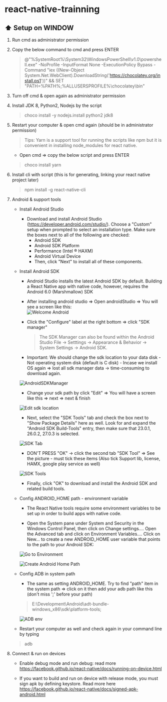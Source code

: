 # react-native-trainning

## :arrow_up: Setup on WINDOW
1. Run cmd as administrator permission
2. Copy the below command to cmd and press ENTER
    > @"%SystemRoot%\System32\WindowsPowerShell\v1.0\powershell.exe" -NoProfile -InputFormat None -ExecutionPolicy Bypass -Command "iex ((New-Object System.Net.WebClient).DownloadString('https://chocolatey.org/install.ps1'))" && SET "PATH=%PATH%;%ALLUSERSPROFILE%\chocolatey\bin"

3. Turn off cmd & open again as administrator permission
4. Install JDK 8, Python2, Nodejs by the script
    > choco install -y nodejs.install python2 jdk8

5. Restart your computer & open cmd again (should be in administrator permission)
    > Tips: Yarn is a support tool for running the scripts like npm but  it is convenient in installing node_modules for  react native. 
    * Open cmd => copy the below script and press ENTER
    > choco install yarn
6. Install cli with script (this is for generating, linking your react native project later) 
    > npm install -g react-native-cli

7. Android & support tools
    * Install Android Studio
        * Download and install Android Studio (https://developer.android.com/studio/). Choose a "Custom" setup when prompted to select an installation type. Make sure the boxes next to all of the following are checked:
            * Android SDK
            * Android SDK Platform
            * Performance (Intel ® HAXM)
            * Android Virtual Device
            * Then, click "Next" to install all of these components.

    * Install Android SDK
        * Android Studio installs the latest Android SDK by default. Building a React Native app with native code, however, requires the Android 6.0 (Marshmallow) SDK

        * After installing android studio => Open androidStudio => You will see a screen like this:        
        ![Welcome Android](../../Images/WelcomeAndroid.png)

        * Click the "Configure" label at the right bottom => click "SDK manager"

             > The SDK Manager can also be found within the Android Studio File → Setttings →  Appearance & Behavior → System Settings → Android SDK.

        * Important: We should change the sdk location to your data disk - Not operating system disk (default is C disk) - Incase we install OS again => lost all sdk manager data -> time-consuming to download again.

        ![AndroidSDKManager](../../Images/AndroidSDK.png)

        * Change your sdk path by click "Edit" => You will have a screen like this => next => next & finish

        ![Edit sdk location](../../Images/AndroidEditSDK.png)

        * Next, select the "SDK Tools" tab and check the box next to "Show Package Details" here as well. Look for and expand the "Android SDK Build-Tools" entry, then make sure that 23.0.1, 26.0.2, 27.0.3 is selected.

        ![SDK Tab](../../Images/AndroidSDK.png)

        * DON'T PRESS "OK" -> click the second tab "SDK Tool" => See the picture - must tick these items (Also tick Support lib, license, HAMX, google play service as well)

        ![SDK Tools](../../Images/AndroidSDKTools.png)

        * Finally, click "OK" to download and install the Android SDK and related build tools.

    * Config ANDROID_HOME path -  environment variable
        * The React Native tools require some environment variables to be set up in order to build apps with native code.

        * Open the System pane under System and Security in the Windows Control Panel, then click on Change settings.... Open the Advanced tab and click on Environment Variables.... Click on New... to create a new ANDROID_HOME user variable that points to the path to your Android SDK:

        ![Go to Environment](../../Images/ANDROID_HOME_PATH.png)

        ![Create Android Home Path](../../Images/ANDROID_HOME_PATH_1.png)

    * Config ADB in system path
        * The same as setting ANDROID_HOME. Try to find "path" item in the system path => click on it then add your adb path like this (don't miss ';' before your path)
        >E:\Development\Android\adt-bundle-windows_x86\sdk\platform-tools;

        ![ADB env](../../Images/ADB_ENV.png)

    * Restart your computer as well and check again in your command line by typing
    > adb

8. Connect & run on devices 
    * Enable debug mode and run debug: read more https://facebook.github.io/react-native/docs/running-on-device.html

    * If you want to build and run on device with release mode, you must sign apk by defining keystore. Read more here https://facebook.github.io/react-native/docs/signed-apk-android.html
